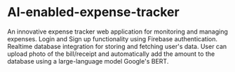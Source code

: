# AI-enabled-expense-tracker
An innovative expense tracker web application for monitoring and managing expenses. Login and Sign up functionality using Firebase authentication. Realtime database integration for storing and fetching user's data. User can upload photo of the bill/receipt and automatically add the amount to the database using a large-language model Google's BERT.
